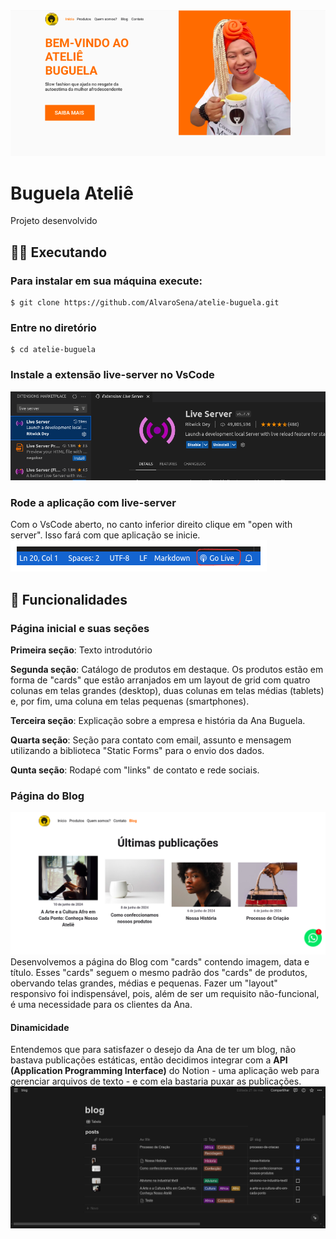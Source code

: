 <img src="./assets/banner.png" alt="VsCode aberto na aba de extensões">

# Buguela Ateliê
Projeto desenvolvido

## 👨‍💻 Executando
### Para instalar em sua máquina execute:
```
$ git clone https://github.com/AlvaroSena/atelie-buguela.git
``` 
### Entre no diretório
```
$ cd atelie-buguela
``` 

### Instale a extensão live-server no VsCode
<img src="./assets/live-server.png" alt="VsCode aberto na aba de extensões">

### Rode a aplicação com live-server
Com o VsCode aberto, no canto inferior direito clique em "open with server".
Isso fará com que aplicação se inicie.
<img src="./assets/execute-app.png" alt="VsCode aberto na aba de extensões">

## 🚀 Funcionalidades

### Página inicial e suas seções

<strong>Primeira seção</strong>: 
Texto introdutório

<strong>Segunda seção</strong>: 
Catálogo de produtos em destaque. Os produtos estão em forma de "cards" que estão arranjados em um layout de grid com quatro colunas em telas grandes (desktop),
duas colunas em telas médias (tablets) e, por fim, uma coluna em 
telas pequenas (smartphones).

<strong>Terceira seção</strong>: 
Explicação sobre a empresa e história da Ana Buguela.

<strong>Quarta seção</strong>: 
Seção para contato com email, assunto e mensagem utilizando 
a biblioteca "Static Forms" para o envio dos dados.

<strong>Qunta seção</strong>: 
Rodapé com "links" de contato e rede sociais.

### Página do Blog
<img src="./assets/blog.png" alt="VsCode aberto na aba de extensões">
Desenvolvemos a página do Blog com "cards" contendo imagem, data e título.
Esses "cards" seguem o mesmo padrão dos "cards" de produtos, obervando telas grandes, médias e pequenas.
Fazer um "layout" responsivo foi indispensável, pois, além de ser um requisito não-funcional, é uma
necessidade para os clientes da Ana.

#### Dinamicidade
Entendemos que para satisfazer o desejo da Ana de ter um blog, não bastava publicações estáticas,
então decidimos integrar com a <strong>API (Application Programming Interface)</strong> do Notion - uma aplicação web para gerenciar arquivos de texto - e com ela bastaria puxar as publicações.
<img src="./assets/notion.png" alt="VsCode aberto na aba de extensões">

